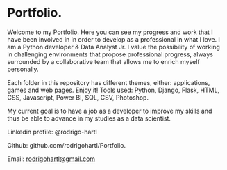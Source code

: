 # Portfolio.
Welcome to my Portfolio. Here you can see my progress and work that I have been involved in in order to develop as a professional in what I love.
I am a Python developer & Data Analyst Jr. I value the possibility of working in challenging environments that propose professional progress, always surrounded by a collaborative 
team that allows me to enrich myself personally.

Each folder in this repository has different themes, either: applications, games and web pages. Enjoy it!
Tools used: Python, Django, Flask, HTML, CSS, Javascript, Power BI, SQL, CSV, Photoshop.

My current goal is to have a job as a developer to improve my skills and thus be able to advance in my studies as a data scientist.

Linkedin profile:
@rodrigo-hartl

Github:
github.com/rodrigohartl/Portfolio.

Email:
rodrigohartl@gmail.com
